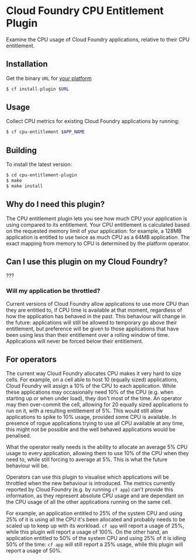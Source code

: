 # Cloud Foundry CPU Entitlement Plugin

Examine the CPU usage of Cloud Foundry applications, relative to their CPU entitlement.

## Installation

Get the binary `URL` for [your platform](https://github.com/cloudfoundry/cpu-entitlement-plugin/releases)

```bash
$ cf install-plugin $URL
```

## Usage

Collect CPU metrics for existing Cloud Foundry applications by running:

```bash
$ cf cpu-entitlement $APP_NAME
```

## Building

To install the latest version:

```bash
$ cd cpu-entitlement-plugin
$ make
$ make install
```

## Why do I need this plugin?

The CPU entitlement plugin lets you see how much CPU your application is using compared to its entitlement. Your CPU entitlement is calculated based on the requested memory limit of your application: for example, a 128MB application is entitled to use twice as much CPU as a 64MB application. The exact mapping from memory to CPU is determined by the platform operator.

## Can I use this plugin on my Cloud Foundry?

???

### Will my application be throttled?

Current versions of Cloud Foundry allow applications to use more CPU than they are entitled to, if CPU time is available at that moment, regardless of how the application has behaved in the past. This behaviour will change in the future: applications will still be allowed to temporary go above their entitlement, but preference will be given to those applications that have been using less than their entitlement over a rolling window of time. Applications will never be forced below their entitlement.

## For operators

The current way Cloud Foundry allocates CPU makes it very hard to size cells. For example, on a cell able to host 10 (equally sized) applications, Cloud Foundry will assign a 10% of the CPU to each application. While these applications may occasionally need 10% of the CPU (e.g. when starting up or when under load), they don't most of the time. An operator may then over-commit the cell, allowing for 20 equally sized applications to run on it, with a resulting entitlement of 5%. This would still allow applications to spike to 10% usage, provided some CPU is available. In presence of rogue applications trying to use all CPU available at any time, this might not be possible and the well behaved applications would be penalised.

What the operator really needs is the ability to allocate an average 5% CPU usage to every application, allowing them to use 10% of the CPU when they need to, while still forcing to average at 5%. This is what the future behaviour will be.

Operators can use this plugin to visualise which applications will be throttled when the new behaviour is introduced. The metrics currently reported by Cloud Foundry (e.g. by running `cf app`) can't provide this information, as they represent absolute CPU usage and are dependant on the CPU usage of all the other applications running on the same cell. 

For example, an application entitled to 25% of the system CPU and using 25% of it is using all the CPU it's been allocated and probably needs to be scaled up to keep up with its workload. `cf app` will report a usage of 25%, while this plugin will report a usage of 100%. On the other hand, an application entitled to 50% of the system CPU and using 25% of it is idling 50% of the time: `cf app` will still report a 25% usage, while this plugin will report a usage of 50%.

